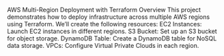 AWS Multi-Region Deployment with Terraform
Overview
This project demonstrates how to deploy infrastructure across multiple AWS regions using Terraform. We’ll create the following resources:
EC2 Instances: Launch EC2 instances in different regions.
S3 Bucket: Set up an S3 bucket for object storage.
DynamoDB Table: Create a DynamoDB table for NoSQL data storage.
VPCs: Configure Virtual Private Clouds in each region.
